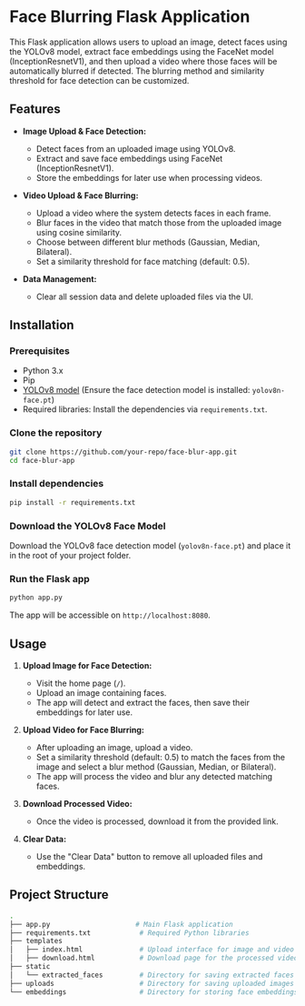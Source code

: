 # Face Blurring Flask Application

This Flask application allows users to upload an image, detect faces using the YOLOv8 model, extract face embeddings using the FaceNet model (InceptionResnetV1), and then upload a video where those faces will be automatically blurred if detected. The blurring method and similarity threshold for face detection can be customized.

## Features

- **Image Upload & Face Detection:**
  - Detect faces from an uploaded image using YOLOv8.
  - Extract and save face embeddings using FaceNet (InceptionResnetV1).
  - Store the embeddings for later use when processing videos.

- **Video Upload & Face Blurring:**
  - Upload a video where the system detects faces in each frame.
  - Blur faces in the video that match those from the uploaded image using cosine similarity.
  - Choose between different blur methods (Gaussian, Median, Bilateral).
  - Set a similarity threshold for face matching (default: 0.5).

- **Data Management:**
  - Clear all session data and delete uploaded files via the UI.

## Installation

### Prerequisites

- Python 3.x
- Pip
- [YOLOv8 model](https://github.com/ultralytics/yolov5) (Ensure the face detection model is installed: `yolov8n-face.pt`)
- Required libraries: Install the dependencies via `requirements.txt`.

### Clone the repository

```bash
git clone https://github.com/your-repo/face-blur-app.git
cd face-blur-app
```

### Install dependencies

```bash
pip install -r requirements.txt
```

### Download the YOLOv8 Face Model

Download the YOLOv8 face detection model (`yolov8n-face.pt`) and place it in the root of your project folder.

### Run the Flask app

```bash
python app.py
```

The app will be accessible on `http://localhost:8080`.

## Usage

1. **Upload Image for Face Detection:**
   - Visit the home page (`/`).
   - Upload an image containing faces.
   - The app will detect and extract the faces, then save their embeddings for later use.

2. **Upload Video for Face Blurring:**
   - After uploading an image, upload a video.
   - Set a similarity threshold (default: 0.5) to match the faces from the image and select a blur method (Gaussian, Median, or Bilateral).
   - The app will process the video and blur any detected matching faces.

3. **Download Processed Video:**
   - Once the video is processed, download it from the provided link.

4. **Clear Data:**
   - Use the "Clear Data" button to remove all uploaded files and embeddings.

## Project Structure

```bash
.
├── app.py                     # Main Flask application
├── requirements.txt            # Required Python libraries
├── templates
│   ├── index.html              # Upload interface for image and video
│   ├── download.html           # Download page for the processed video
├── static
│   └── extracted_faces         # Directory for saving extracted faces from the uploaded image
├── uploads                     # Directory for saving uploaded images and videos
└── embeddings                  # Directory for storing face embeddings in JSON format
```
